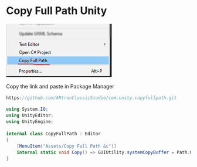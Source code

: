 # Copy Full Path Unity 

![](img.PNG)

Copy the link and paste in Package Manager
```c#
https://github.com/ARtronClassicStudio/com.unity.copyfullpath.git
```

```C#
using System.IO;
using UnityEditor;
using UnityEngine;

internal class CopyFullPath : Editor
{
    [MenuItem("Assets/Copy Full Path &c")]
    internal static void Copy() => GUIUtility.systemCopyBuffer = Path.GetFullPath(AssetDatabase.GetAssetPath(Selection.activeObject));   
}
```
